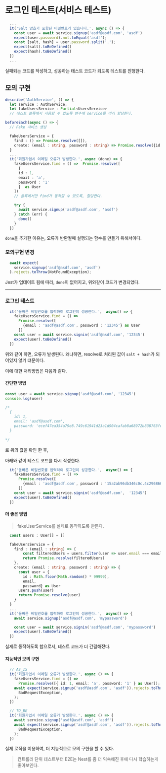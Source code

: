 # 로그인 테스트(서비스 테스트)

```typescript
  ...
  it('Salt 암호가 포함된 비밀번호가 있습니다.', async () => {
    const user = await service.signup('asdf@asdf.com', 'asdf')
    expect(user.password).not.toEqual('asdf');
    const [salt, hash] = user.password.split('.');
    expect(salt).toBeDefined()
    expect(hash).toBeDefined()
  })
  ...
```

실패되는 코드를 작성하고, 성공하는 테스트 코드가 되도록 테스트를 진행한다.

## 모의 구현

```typescript
describe('AuthService', () => {
  let service : AuthService;
  let fakeUsersService : Partial<UsersService>
  // 테스트 블록에서 사용할 수 있도록 변수에 service를 미리 할당한다.

beforeEach(async () => {
  // Fake 서비스 생성

  fakeUsersService = {
    find : () => Promise.resolve([]),
    create: (email : string, password : string) => Promise.resolve({id : 1,  email, password} as User)
  }
  ...
  it('회원가입시 이메일 오류가 발생한다.', async (done) => {
    fakeUsersService.find = () =>  Promise.resolve([
      {
      id : 1,
      email : 'a',
      password : '1'
      }  as User
    ])
    // 블록에서만 find가 동작할 수 있도록, 할당한다.

    try {
      await service.signup('asdf@asdf.com', 'asdf')
    } catch (err) {
      done()
    }
  })
```

`done`을 추가한 이유는, 오류가 반환될때 실행되는 함수를 만들기 위해서이다.

### 모의구현 변경

```typescript
  await expect(
    service.signup('asdf@asdf.com', 'asdf')
  ).rejects.toThrow(NotFoundException);
```

Jest가 업데이트 됨에 따라, `done`이 없어지고, 위와같이 코드가 변경되었다.

---

### 로그인 테스트 

```typescript
  it('올바른 비밀번호를 입력하여 로그인이 성공한다.',  async() => {
    fakeUsersService.find = () => 
      Promise.resolve([
        {email : 'asdf@asdf.com', password : '12345'} as User
      ])
    const user = await service.signin('asdf@asdf.com', '12345')
    expect(user).toBeDefined()
  })
```

위와 같이 하면, 오류가 발생된다.
왜냐하면, resolve로 처리된 값이  `salt + hash`가 되어있지 않기 떄문이다.

이에 대한 처리방법은 다음과 같다.

#### 간단한 방법

```typescript
const user = await service.signup('asdf@asdf.com', '12345')
console.log(user)

/*
  {
    id: 1,
    email: 'asdf@asdf.com',
    password: 'ecef47ea354a79e8.749c61941d23a1d904cafab8a68972b838763fd95362a45ae41bf4b85410b2de'
  }
  
*/

```
로 위의 값을 확인 한 후,

아래와 같이 테스트 코드를 다시 작성한다.

```typescript
  it('올바른 비밀번호를 입력하여 로그인이 성공한다.',  async() => {
    fakeUsersService.find = () => 
      Promise.resolve([
        {email : 'asdf@asdf.com', password : '15a2ab96db346c0c.4c2968606734cc319c00f59b324962b74623bafbee1a38e2f745c401f334a0c6'} as User
      ])
    const user = await service.signin('asdf@asdf.com',  '12345')
    expect(user).toBeDefined()
  })
```

#### 더 좋은 방법

> fakeUserService를 실제로 동작하도록 만든다.

```typescript
  const users : User[] = []

  fakeUsersService = {
    find : (email : string) => {
        const filteredUsers = users.filter(user => user.email === email)
        return Promise.resolve(filteredUsers)
    },
    create: (email : string, password : string) => {
      const user = {
        id : Math.floor(Math.random() * 99999), 
        email,
        password} as User
      users.push(user)
      return Promise.resolve(user)
    }
  }
  ...
  it('올바른 비밀번호를 입력하여 로그인이 성공한다.',  async() => {
    await service.signup('asdf@asdf.com', 'mypassword')

    const user = await service.signin('asdf@asdf.com', 'mypassword')
    expect(user).toBeDefined()
  })
```

실제로 동작하도록 함으로서, 테스트 코드가 더 간결해졌다.

#### 지능적인 모의 구현

```typescript
  // AS_IS
  it('회원가입시 이메일 오류가 발생한다.', async () => {
    fakeUsersService.find = () =>
      Promise.resolve([{ id: 1, email: 'a', password: '1' } as User]);
    await expect(service.signup('asdf@asdf.com', 'asdf')).rejects.toThrow(
      BadRequestException,
    );
  })

  // TO_BE
  it('회원가입시 이메일 오류가 발생한다.', async () => {
    await service.signup('asdf@asdf.com', 'asdf')
    await expect(service.signup('asdf@asdf.com', 'asdf')).rejects.toThrow(
      BadRequestException,
    );
  })
```

실제 로직을 이용하여, 더 지능적으로 모의 구현을 할 수 있다.

> 컨트롤러 단위 테스트부터 E2E는 Nest를 좀 더 익숙해진 후에 다시 학습하는게 좋아보인다.